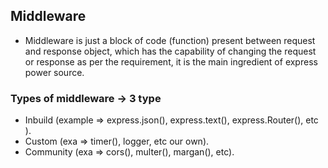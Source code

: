 ## Middleware 
- Middleware is just a block of code (function) present between request and response object, which has the capability of changing the request or response as per the requirement, it is the main ingredient of express power source.

### Types of middleware -> 3 type
- Inbuild (example => express.json(), express.text(), express.Router(), etc ).
- Custom (exa => timer(), logger, etc our own).
- Community (exa => cors(), multer(), margan(), etc).

 